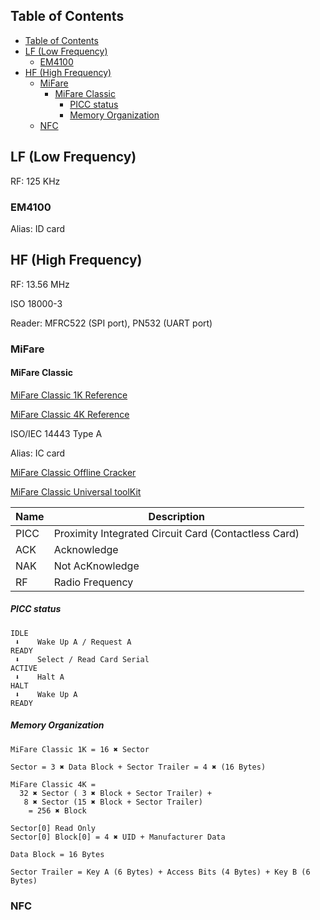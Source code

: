 ## Table of Contents
- [Table of Contents](#table-of-contents)
- [LF (Low Frequency)](#lf-low-frequency)
  - [EM4100](#em4100)
- [HF (High Frequency)](#hf-high-frequency)
  - [MiFare](#mifare)
    - [MiFare Classic](#mifare-classic)
      - [PICC status](#picc-status)
      - [Memory Organization](#memory-organization)
  - [NFC](#nfc)

## LF (Low Frequency)

RF: 125 KHz

### EM4100

Alias: ID card

## HF (High Frequency)

RF: 13.56 MHz

ISO 18000-3

Reader: MFRC522 (SPI port), PN532 (UART port)

### MiFare

#### MiFare Classic

[MiFare Classic 1K Reference](https://www.nxp.com/docs/en/data-sheet/MF1S50YYX_V1.pdf)

[MiFare Classic 4K Reference](https://www.nxp.com/docs/en/data-sheet/MF1S70YYX_V1.pdf)

ISO/IEC 14443 Type A

Alias: IC card

[MiFare Classic Offline Cracker](https://github.com/nfc-tools/mfoc)

[MiFare Classic Universal toolKit](https://github.com/nfc-tools/mfcuk)

| Name | Description |
| - | - |
| PICC | Proximity Integrated Circuit Card (Contactless Card) |
| ACK | Acknowledge |
| NAK | Not AcKnowledge |
| RF | Radio Frequency |

##### PICC status

```
IDLE
 ⬇    Wake Up A / Request A
READY
 ⬇    Select / Read Card Serial
ACTIVE
 ⬇    Halt A
HALT
 ⬇    Wake Up A
READY
```


##### Memory Organization

```
MiFare Classic 1K = 16 ✖ Sector

Sector = 3 ✖ Data Block + Sector Trailer = 4 ✖ (16 Bytes)
```

```
MiFare Classic 4K = 
  32 ✖ Sector ( 3 ✖ Block + Sector Trailer) + 
   8 ✖ Sector (15 ✖ Block + Sector Trailer)
    = 256 ✖ Block
```

```
Sector[0] Read Only
Sector[0] Block[0] = 4 ✖ UID + Manufacturer Data
```

```
Data Block = 16 Bytes
```

```
Sector Trailer = Key A (6 Bytes) + Access Bits (4 Bytes) + Key B (6 Bytes)
```

### NFC
